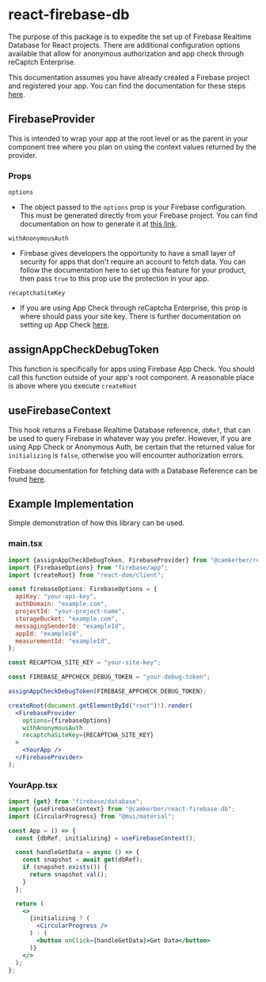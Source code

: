 # react-firebase-db

The purpose of this package is to expedite the set up of Firebase Realtime Database for React projects. There are additional configuration options available that allow for anonymous authorization and app check through reCaptch Enterprise.

This documentation assumes you have already created a Firebase project and registered your app. You can find the documentation for these steps [here](https://firebase.google.com/docs/web/setup#create-firebase-project-and-app).

## FirebaseProvider

This is intended to wrap your app at the root level or as the parent in your component tree where you plan on using the context values returned by the provider.

### Props

`options`

- The object passed to the `options` prop is your Firebase configuration. This must be generated directly from your Firebase project. You can find documentation on how to generate it at [this link](https://support.google.com/firebase/answer/7015592?hl=en#web&zippy=%2Cin-this-article).

`withAnonymousAuth`

- Firebase gives developers the opportunity to have a small layer of security for apps that don't require an account to fetch data. You can follow the documentation here to set up this feature for your product, then pass `true` to this prop use the protection in your app.

`recaptchaSiteKey`

- If you are using App Check through reCaptcha Enterprise, this prop is where should pass your site key. There is further documentation on setting up App Check [here](https://firebase.google.com/docs/app-check/web/recaptcha-enterprise-provider).

## assignAppCheckDebugToken

This function is specifically for apps using Firebase App Check. You should call this function outside of your app's root component. A reasonable place is above where you execute `createRoot`

## useFirebaseContext

This hook returns a Firebase Realtime Database reference, `dbRef`, that can be used to query Firebase in whatever way you prefer. However, if you are using App Check or Anonymous Auth, be certain that the returned value for `initializing` is `false`, otherwise you will encounter authorization errors.

Firebase documentation for fetching data with a Database Reference can be found [here](https://firebase.google.com/docs/database/web/read-and-write).

## Example Implementation

Simple demonstration of how this library can be used.

### main.tsx

```jsx
import {assignAppCheckDebugToken, FirebaseProvider} from "@camkerber/react-firebase-db";
import {FirebaseOptions} from "firebase/app";
import {createRoot} from "react-dom/client";

const firebaseOptions: FirebaseOptions = {
  apiKey: "your-api-key",
  authDomain: "example.com",
  projectId: "your-project-name",
  storageBucket: "example.com",
  messagingSenderId: "exampleId",
  appId: "exampleId",
  measurementId: "exampleId",
};

const RECAPTCHA_SITE_KEY = "your-site-key";

const FIREBASE_APPCHECK_DEBUG_TOKEN = "your-debug-token";

assignAppCheckDebugToken(FIREBASE_APPCHECK_DEBUG_TOKEN);

createRoot(document.getElementById("root")!).render(
  <FirebaseProvider
    options={firebaseOptions}
    withAnonymousAuth
    recaptchaSiteKey={RECAPTCHA_SITE_KEY}
  >
    <YourApp />
  </FirebaseProvider>
);
```

### YourApp.tsx

```jsx
import {get} from "firebase/database";
import {useFirebaseContext} from "@camkerber/react-firebase-db";
import {CircularProgress} from "@mui/material";

const App = () => {
  const {dbRef, initializing} = useFirebaseContext();

  const handleGetData = async () => {
    const snapshot = await get(dbRef);
    if (snapshot.exists()) {
      return snapshot.val();
    }
  };

  return (
    <>
      {initializing ? (
        <CircularProgress />
      ) : (
        <button onClick={handleGetData}>Get Data</button>
      )}
    </>
  );
};
```
